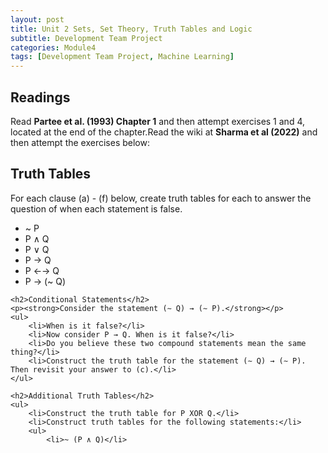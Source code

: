 ```yaml
---
layout: post
title: Unit 2 Sets, Set Theory, Truth Tables and Logic
subtitle: Development Team Project
categories: Module4
tags: [Development Team Project, Machine Learning]
---
```

<html lang="en">
<body>
  <h2>Readings</h2>
    <p>Read <strong>Partee et al. (1993) Chapter 1</strong> and then attempt exercises 1 and 4, located at the end of the chapter.Read the wiki at <strong>Sharma et al (2022)</strong> and then attempt the exercises below:</p>
    
<h2>Truth Tables</h2>
    <p>For each clause (a) - (f) below, create truth tables for each to answer the question of when each statement is false.</p>
    <ul>
        <li>~ P</li>
        <li>P ∧ Q</li>
        <li>P ∨ Q</li>
        <li>P → Q</li>
        <li>P ←→ Q</li>
        <li>P → (~ Q)</li>
    </ul>
    
    <h2>Conditional Statements</h2>
    <p><strong>Consider the statement (∼ Q) → (∼ P).</strong></p>
    <ul>
        <li>When is it false?</li>
        <li>Now consider P → Q. When is it false?</li>
        <li>Do you believe these two compound statements mean the same thing?</li>
        <li>Construct the truth table for the statement (∼ Q) → (∼ P). Then revisit your answer to (c).</li>
    </ul>
    
    <h2>Additional Truth Tables</h2>
    <ul>
        <li>Construct the truth table for P XOR Q.</li>
        <li>Construct truth tables for the following statements:</li>
        <ul>
            <li>~ (P ∧ Q)</li>
            <li>P ∨ (Q ∧ R)</li>
            <li>P ∨ (Q ∨ R)</li>
            <li>(P ∨Q) ∨ R (Compare to the previous statement.)</li>
            <li>(P → Q) ∧ (Q → P)</li>
        </ul>
    </ul>
</body>
</html>
<table>
    <tr>
        <td><a href="../../../../artefacts/ML_DevelopmentTeamProject_REPORT_v0.20_FINAL.pdf" target="_blank" class="button large">Analytical report</a></td> 
        <td><a href="https://github.com/mariaingold/AirbnbNYC" target="_blank" class="button large">Github Code</a></td> 
       <td><a href="../../../../artefacts/Team Contract Template.pdf" target="_blank" class="button large">Team Contract</a></td> 
      <td><a href="../../../../artefacts/Team Meeting Notes.pdf" target="_blank" class="button large">Meeting Notes</a></td> 
    </tr>
</table>




